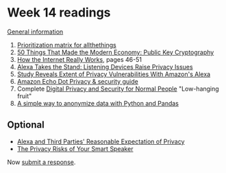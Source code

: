 # Week 14 readings

[General information](../README.md#readings)

1. [Prioritization matrix for allthethings](https://www.atlassian.com/team-playbook/plays/prioritization-matrix)
1. [50 Things That Made the Modern Economy: Public Key Cryptography](https://www.bbc.co.uk/programmes/p04vqrwy)
1. [How the Internet Really Works](../README.md#readings), pages 46-51
1. [Alexa Takes the Stand: Listening Devices Raise Privacy Issues](https://time.com/4766611/alexa-takes-the-stand-listening-devices-raise-privacy-issues/)
1. [Study Reveals Extent of Privacy Vulnerabilities With Amazon's Alexa](https://news.ncsu.edu/2021/03/alexa-skill-vulnerabilities/)
1. [Amazon Echo Dot Privacy & security guide](https://foundation.mozilla.org/en/privacynotincluded/amazon-echo-dot/)
1. Complete [Digital Privacy and Security for Normal People](https://personal-security.afeld.me/) "Low-hanging fruit"
1. [A simple way to anonymize data with Python and Pandas](https://dev.to/r0f1/a-simple-way-to-anonymize-data-with-python-and-pandas-79g)

## Optional

- [Alexa and Third Parties' Reasonable Expectation of Privacy](https://www.law.georgetown.edu/american-criminal-law-review/aclr-online/volume-54/alexa-and-third-parties-reasonable-expectation-of-privacy/)
- [The Privacy Risks of Your Smart Speaker](https://vpnoverview.com/privacy/devices/privacy-risks-smart-speaker/)

Now [submit a response](../README.md#responses).
